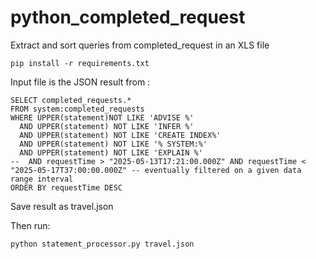 # python_completed_request
Extract and sort queries from completed_request in an XLS file

```
pip install -r requirements.txt
```

Input file is the JSON result from :

```
SELECT completed_requests.*
FROM system:completed_requests
WHERE UPPER(statement)NOT LIKE 'ADVISE %'
  AND UPPER(statement) NOT LIKE 'INFER %'
  AND UPPER(statement) NOT LIKE 'CREATE INDEX%'
  AND UPPER(statement) NOT LIKE '% SYSTEM:%'
  AND UPPER(statement) NOT LIKE 'EXPLAIN %'
--  AND requestTime > "2025-05-13T17:21:00.000Z" AND requestTime < "2025-05-17T37:00:00.000Z" -- eventually filtered on a given data range interval
ORDER BY requestTime DESC
```

Save result as travel.json

Then run:

```
python statement_processor.py travel.json
```
